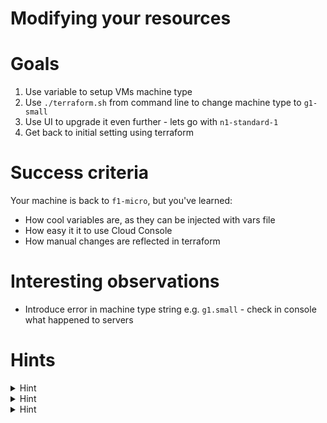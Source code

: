 # Modifying your resources

# Goals

1. Use variable to setup VMs machine type
1. Use `./terraform.sh` from command line to change machine type to `g1-small`
1. Use UI to upgrade it even further - lets go with `n1-standard-1`
1. Get back to initial setting using terraform 


# Success criteria

Your machine is back to `f1-micro`, but you've learned:
* How cool variables are, as they can be injected with vars file
* How easy it it to use Cloud Console
* How manual changes are reflected in terraform

# Interesting observations

* Introduce error in machine type string e.g. `g1.small` - check in console what happened to servers


# Hints

<details><summary>Hint</summary>
<p>
  

##### You need to use variable: https://www.terraform.io/docs/configuration/variables.html
---
</p>
</details>

<details><summary>Hint</summary>
<p>
  

##### You can use command line parameter to overwrite variables:
```
./terraform.sh apply -var 'my-vm-size=g1-small'
```
---
</p>
</details>

<details><summary>Hint</summary>
<p>
  

##### Changing machine type requires stopping the instance first
---
</p>
</details>
